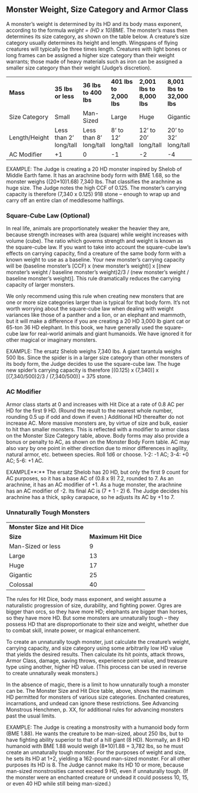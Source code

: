 ## Monster Weight, Size Category and Armor Class

A monster’s weight is determined by its HD and its body mass exponent, according to the formula *weight = (HD x 10)BME*. The monster’s mass then determines its size category, as shown on the table below. A creature’s size category usually determines its height and length. Wingspans of flying creatures will typically be three times length. Creatures with light bones or long frames can be assigned a higher size category than their weight warrants; those made of heavy materials such as iron can be assigned a smaller size category than their weight (Judge’s discretion).

|  |  |  |  |  |  |  |
| --- | --- | --- | --- | --- | --- | --- |
| **Mass** | **35 lbs**  **or less** | **36 lbs to**  **400 lbs** | **401 lbs to**  **2,000 lbs** | **2,001 lbs to**  **8,000 lbs** | **8,001 lbs to**  **32,000 lbs** | **More than**  **32,000 lbs** |
| Size Category | Small | Man-Sized | Large | Huge | Gigantic | Colossal |
| Length/Height | Less than 2’ long/tall | Less than 8’ long/tall | 8’ to 12’ long/tall | 12’ to 20’ long/tall | 20’ to 32’ long/tall | 32’ or more long/tall |
| AC Modifier | +1 | 0 | -1 | -2 | -4 | -8 |

EXAMPLE: The Judge is creating a 20 HD monster inspired by Shelob of Middle Earth fame. It has an arachnine body form with BME 1.68, so the monster weighs ((20\*10)1.68) 7,340 lbs. That classifies the arachnine as huge size. The Judge notes the high CCF of 0.125. The monster’s carrying capacity is therefore (7,340 x 0.125) 918 stone – enough to wrap up and carry off an entire clan of meddlesome halflings.

### Square-Cube Law (Optional)

In real life, animals are proportionately weaker the heavier they are, because strength increases with area (square) while weight increases with volume (cube). The ratio which governs strength and weight is known as the square-cube law. If you want to take into account the square-cube law’s effects on carrying capacity, find a creature of the same body form with a known weight to use as a baseline. Your new monster’s carrying capacity will be (baseline monster’s [CCF) x (new monster’s weight)] x [(new monster’s weight / baseline monster’s weight)2/3 / (new monster’s weight / baseline monster’s weight)]. This rule dramatically reduces the carrying capacity of larger monsters.

We only recommend using this rule when creating new monsters that are one or more size categories larger than is typical for that body form. It’s not worth worrying about the square-cube law when dealing with weight variances like those of a panther and a lion, or an elephant and mammoth, but it will make a difference if you are creating a 20 HD 3,000 lb giant cat or 65-ton 36 HD elephant. In this book, we have generally used the square-cube law for real-world animals and giant humanoids. We have ignored it for other magical or imaginary monsters.

EXAMPLE: The ersatz Shelob weighs 7,340 lbs. A giant tarantula weighs 500 lbs. Since the spider is in a larger size category than other monsters of its body form, the Judge decides to use the square-cube law. The huge new spider’s carrying capacity is therefore [(0.125) x (7,340)] x [(7,340/500)2/3 / (7,340/500)] = 375 stone.

### AC Modifier

Armor class starts at 0 and increases with Hit Dice at a rate of 0.8 AC per HD for the first 9 HD. (Round the result to the nearest whole number, rounding 0.5 up if odd and down if even.) Additional HD thereafter do not increase AC. More massive monsters are, by virtue of size and bulk, easier to hit than smaller monsters. This is reflected with a modifier to armor class on the Monster Size Category table, above. Body forms may also provide a bonus or penalty to AC, as shown on the Monster Body Form table. AC may also vary by one point in either direction due to minor differences in agility, natural armor, etc. between species. Roll 1d6 or choose. 1-2: -1 AC; 3-4: +0 AC; 5-6: +1 AC.

EXAMPLE**:** The ersatz Shelob has 20 HD, but only the first 9 count for AC purposes, so it has a base AC of (0.8 x 9) 7.2, rounded to 7. As an arachnine, it has an AC modifier of +1. As a huge monster, the arachnine has an AC modifier of -2. Its final AC is (7 + 1 - 2) 6. The Judge decides his arachnine has a thick, spiky carapace, so he adjusts its AC by +1 to 7.

### Unnaturally Tough Monsters

|  |  |
| --- | --- |
| **Monster Size and Hit Dice** | |
| **Size** | **Maximum Hit Dice** |
| Man-Sized or less | 9 |
| Large | 13 |
| Huge | 17 |
| Gigantic | 25 |
| Colossal | 40 |

The rules for Hit Dice, body mass exponent, and weight assume a naturalistic progression of size, durability, and fighting power. Ogres are bigger than orcs, so they have more HD; elephants are bigger than horses, so they have more HD. But some monsters are unnaturally tough – they possess HD that are disproportionate to their size and weight, whether due to combat skill, innate power, or magical enhancement.

To create an unnaturally tough monster, just calculate the creature’s weight, carrying capacity, and size category using some arbitrarily low HD value that yields the desired results. Then calculate its hit points, attack throws, Armor Class, damage, saving throws, experience point value, and treasure type using another, higher HD value. (This process can be used in reverse to create unnaturally weak monsters.)

In the absence of magic, there is a limit to how unnaturally tough a monster can be. The Monster Size and Hit Dice table, above, shows the maximum HD permitted for monsters of various size categories. Enchanted creatures, incarnations, and undead can ignore these restrictions. See Advancing Monstrous Henchmen, p. XX, for additional rules for advancing monsters past the usual limits.

EXAMPLE: The Judge is creating a monstrosity with a humanoid body form (BME 1.88). He wants the creature to be man-sized, about 250 lbs, but to have fighting ability superior to that of a hill giant (8 HD). Normally, an 8 HD humanoid with BME 1.88 would weigh (8\*10)1.88 = 3,782 lbs, so he must create an unnaturally tough monster. For the purposes of weight and size, he sets its HD at 1+2, yielding a 162-pound man-sized monster. For all other purposes its HD is 8. The Judge cannot make its HD 10 or more, because man-sized monstrosities cannot exceed 9 HD, even if unnaturally tough. (If the monster were an enchanted creature or undead it could possess 10, 15, or even 40 HD while still being man-sized.)

